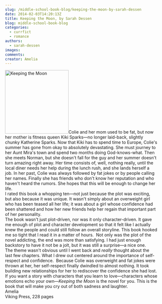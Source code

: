 ```yaml
---
slug: /middle-school-book-blog/keeping-the-moon-by-sarah-dessen
date: 2014-02-03T14:20:13Z
title: Keeping the Moon, by Sarah Dessen
blog: middle-school-book-blog
categories:
  - currfict
  - romance
authors:
  - sarah-dessen
images:
comments:
creator: Amelia
---
```


<img src="https//thumbs4.ebaystatic.com/d/l225/m/mgCYfIMAAkWwguR4cmnxqbQ.jpg" alt="Keeping the Moon" height="210" class="alignleft size-thumbnail wp-image-803"/>Colie and her mom used to be fat, but now her mother is fitness queen Kiki Sparks—no longer laid-back, slightly chunky Katherine Sparks. Now that Kiki has to spend time to Europe, Colie's summer has gone from okay to absolutely devastating. She must journey to her Aunt Mira's town and spend two months doing God-knows-what. Then she meets Norman, but she doesn't fall for the guy and her summer doesn't turn amazing right away. Her time consists of, well, nothing really, until the local diner needs her help during the lunch rush, and she lands herself a job. In her past, Colie was always followed by fat jokes or by people calling her names. Finally she has friends who don't know her reputation and who haven't heard the rumors. She hopes that this will be enough to change her life.<br />I rated this book a whopping ten—not just because the plot was exciting, but also because it was unique. It wasn't simply about an overweight girl who has been teased all her life; it was about a girl whose confidence had been shattered and how her new friends help her regain that important part of her personality.<br />The book wasn't just plot-driven, nor was it only character-driven. It gave me enough of plot and character development so that it felt like I actually knew the people and could still follow an overall storyline. This book hooked me so tight that I read it in a matter of hours.  Not only was the plot of the novel addicting, the end was more than satisfying. I had just enough backstory to have it not be a jolt, but it was still a surprise—a nice one.<br />The theme wasn't obvious until I went back and <i>really</i> thought about the last few chapters. What I drew out centered around the importance of self-respect and confidence.  Because Colie was overweight and fat jokes were thrown at her, her self-respect finally dwindled to almost nothing. It took building new relationships for her to rediscover the confidence she had lost.<br />If you want a story with characters that you learn to love—characters whose emotions echo your own—<i>Keeping the Moon</i> is the novel for you. This is the book that will make you cry out of both sadness and laughter.<br />Amelia<br />Viking Press, 228 pages
